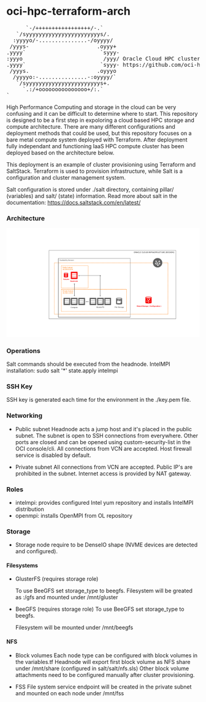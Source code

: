 # oci-hpc-terraform-arch
<pre>
      `-/+++++++++++++++++/-.`
   `/syyyyyyyyyyyyyyyyyyyyyyys/.
  :yyyyo/-...............-/oyyyy/
 /yyys-                     .oyyy+
.yyyy`                       `syyy-
:yyyo                         /yyy/ Oracle Cloud HPC cluster demo
.yyyy`                       `syyy- https://github.com/oci-hpc/oci-hpc-terraform-arch
 /yyys.                     .oyyyo
  /yyyyo:-...............-:oyyyy/`
   `/syyyyyyyyyyyyyyyyyyyyyyys+.
     `.:/+ooooooooooooooo+/:.`
`
</pre>
High Performance Computing and storage in the cloud can be very confusing and it can be difficult to determine where to start. This repository is designed to be a first step in expoloring a cloud based HPC storage and compute architecture. There are many different configurations and deployment methods that could be used, but this repository focuses on a bare metal compute system deployed with Terraform. After deployment fully independant and functioning IaaS HPC compute cluster has been deployed based on the architecture below.

This deployment is an example of cluster provisioning using Terraform and SaltStack. Terraform is used to provision infrastructure, while Salt is a configuration and cluster management system. 

Salt configuration is stored under ./salt directory, containing pillar/ (variables) and salt/ (state) information. Read more about salt in the documentation: https://docs.saltstack.com/en/latest/

### Architecture

![Architecture](images/architecture.png)

### Operations
Salt commands should be executed from the headnode. 
IntelMPI installation: sudo salt '*' state.apply intelmpi

### SSH Key
SSH key is generated each time for the environment in the ./key.pem file. 

### Networking 

- Public subnet
  Headnode acts a jump host and it's placed in the public subnet. The subnet is open to SSH connections from everywhere. Other ports are closed and can be opened using custom-security-list in the OCI console/cli. 
  All connections from VCN are accepted. Host firewall service is disabled by default. 

- Private subnet
  All connections from VCN are accepted. Public IP's are prohibited in the subnet. Internet access is provided by NAT gateway. 
  
### Roles

- intelmpi: provides configured Intel yum repository and installs IntelMPI distribution
- openmpi: installs OpenMPI from OL repository

### Storage
- Storage node require to be DenseIO shape (NVME devices are detected and configured).

#### Filesystems

- GlusterFS (requires storage role)
  
  To use BeeGFS set storage_type to beegfs. 
  Filesystem will be greated as :/gfs and mounted under /mnt/gluster

- BeeGFS (requires storage role)
  To use BeeGFS set storage_type to beegfs.
  
  Filesystem will be mounted under /mnt/beegfs

#### NFS

- Block volumes
  Each node type can be configured with block volumes in the variables.tf
  Headnode will export first block volume as NFS share under /mnt/share (configured in salt/salt/nfs.sls)
  Other block volume attachments need to be configured manually after cluster provisioning. 

- FSS
  File system service endpoint will be created in the private subnet and mounted on each node under /mnt/fss

  
